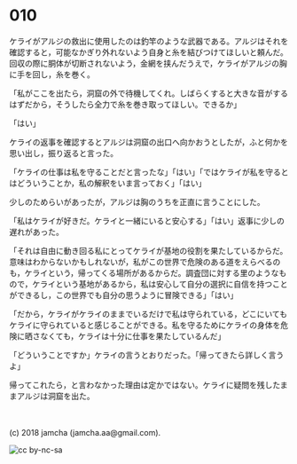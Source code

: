# 010

ケライがアルジの救出に使用したのは釣竿のような武器である。アルジはそれを確認すると，可能なかぎり外れないよう自身と糸を結びつけてほしいと頼んだ。回収の際に胴体が切断されないよう，金網を挟んだうえで，ケライがアルジの胸に手を回し，糸を巻く。  

「私がここを出たら，洞窟の外で待機してくれ。しばらくすると大きな音がするはずだから，そうしたら全力で糸を巻き取ってほしい。できるか」  

「はい」  

ケライの返事を確認するとアルジは洞窟の出口へ向かおうとしたが，ふと何かを思い出し，振り返ると言った。  

「ケライの仕事は私を守ることだと言ったな」「はい」「ではケライが私を守るとはどういうことか，私の解釈をいま言っておく」「はい」  

少しのためらいがあったが，アルジは胸のうちを正直に言うことにした。  

「私はケライが好きだ。ケライと一緒にいると安心する」「はい」返事に少しの遅れがあった。  

「それは自由に動き回る私にとってケライが基地の役割を果たしているからだ。意味はわからないかもしれないが，私がこの世界で危険のある道をえらべるのも，ケライという，帰ってくる場所があるからだ。調査団に対する里のようなもので，ケライという基地があるから，私は安心して自分の選択に自信を持つことができるし，この世界でも自分の思うように冒険できる」「はい」  

「だから，ケライがケライのままでいるだけで私は守られている，どこにいてもケライに守られていると感じることができる。私を守るためにケライの身体を危険に晒さなくても，ケライは十分に仕事を果たしているんだ」  

「どういうことですか」ケライの言うとおりだった。「帰ってきたら詳しく言うよ」  

帰ってこれたら，と言わなかった理由は定かではない。ケライに疑問を残したままアルジは洞窟を出た。  

<br>  
<br>  
(c) 2018 jamcha (jamcha.aa@gmail.com).  

![cc by-nc-sa](https://i.creativecommons.org/l/by-nc-sa/4.0/88x31.png)
